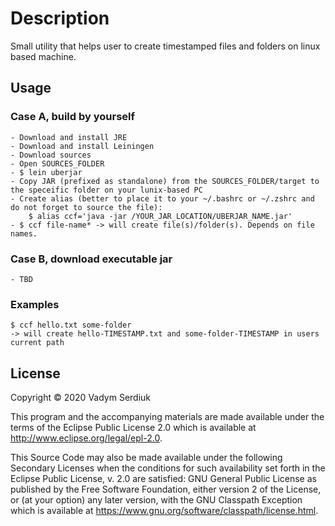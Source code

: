 # Description

Small utility that helps user to create timestamped files and folders on linux based machine.

## Usage
   ### Case A, build by yourself
    - Download and install JRE
    - Download and install Leiningen
    - Download sources
    - Open SOURCES_FOLDER
    - $ lein uberjar
    - Copy JAR (prefixed as standalone) from the SOURCES_FOLDER/target to the speceific folder on your lunix-based PC
    - Create alias (better to place it to your ~/.bashrc or ~/.zshrc and do not forget to source the file):
        $ alias ccf='java -jar /YOUR_JAR_LOCATION/UBERJAR_NAME.jar'
    - $ ccf file-name* -> will create file(s)/folder(s). Depends on file names.
   ### Case B, download executable jar
    - TBD
    
### Examples

    $ ccf hello.txt some-folder
    -> will create hello-TIMESTAMP.txt and some-folder-TIMESTAMP in users current path

## License

Copyright © 2020 Vadym Serdiuk

This program and the accompanying materials are made available under the
terms of the Eclipse Public License 2.0 which is available at
http://www.eclipse.org/legal/epl-2.0.

This Source Code may also be made available under the following Secondary
Licenses when the conditions for such availability set forth in the Eclipse
Public License, v. 2.0 are satisfied: GNU General Public License as published by
the Free Software Foundation, either version 2 of the License, or (at your
option) any later version, with the GNU Classpath Exception which is available
at https://www.gnu.org/software/classpath/license.html.
